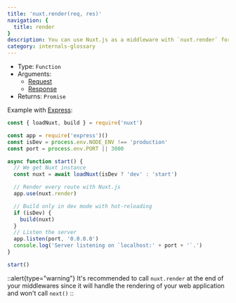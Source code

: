 ```yaml
---
title: 'nuxt.render(req, res)'
navigation: {
  title: render
}
description: You can use Nuxt.js as a middleware with `nuxt.render` for your Node.js server.
category: internals-glossary
---
```


- Type: `Function`
- Arguments:
  - [Request](https://nodejs.org/api/http.html#http_class_http_incomingmessage)
  - [Response](https://nodejs.org/api/http.html#http_class_http_serverresponse)
- Returns: `Promise`

Example with [Express](https://github.com/expressjs/express):

```js
const { loadNuxt, build } = require('nuxt')

const app = require('express')()
const isDev = process.env.NODE_ENV !== 'production'
const port = process.env.PORT || 3000

async function start() {
  // We get Nuxt instance
  const nuxt = await loadNuxt(isDev ? 'dev' : 'start')

  // Render every route with Nuxt.js
  app.use(nuxt.render)

  // Build only in dev mode with hot-reloading
  if (isDev) {
    build(nuxt)
  }
  // Listen the server
  app.listen(port, '0.0.0.0')
  console.log('Server listening on `localhost:' + port + '`.')
}

start()
```

::alert{type="warning"}
It's recommended to call `nuxt.render` at the end of your middlewares since it will handle the rendering of your web application and won't call `next()`
::

